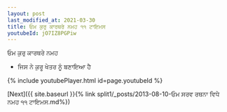```yaml
---
layout: post
last_modified_at: 2021-03-30
title: ਓਮ ਕੁਰੁ ਕਾਰਥਰੇ ਨਮਹ ੧੧ ਟਾਇਮਸ
youtubeId: jO7IZ8PGPiw
---
```

 
 
 ਓਮ ਕੁਰੁ ਕਾਰਥਰੇ ਨਮਹ  
 
 -  ਜਿਸ ਨੇ ਕੁਰੂ ਖੇਤਰ ਨੂੰ ਬਣਾਇਆ ਹੈ 
 
  
 
  
 
 
 
 
 
 


{% include youtubePlayer.html id=page.youtubeId %}
 
[Next]({{ site.baseurl }}{% link  split1/_posts/2013-08-10-ਓਮ ਸਰਵ ਰਥਨਾ ਵਿਧੇ ਨਮਹ ੧੧ ਟਾਇਮਸ.md%})
 
